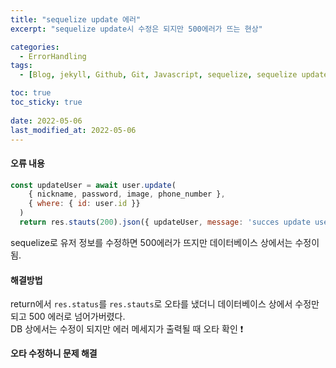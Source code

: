 ```yaml
---
title: "sequelize update 에러"
excerpt: "sequelize update시 수정은 되지만 500에러가 뜨는 현상"

categories:
  - ErrorHandling
tags:
  - [Blog, jekyll, Github, Git, Javascript, sequelize, sequelize update, sequelize 실행 오류, ErrorHandling]

toc: true
toc_sticky: true
 
date: 2022-05-06
last_modified_at: 2022-05-06
---
```

#### 오류 내용
```javascript
const updateUser = await user.update(
    { nickname, password, image, phone_number },
    { where: { id: user.id }}
  )
  return res.stauts(200).json({ updateUser, message: 'succes update user info' })
```
sequelize로 유저 정보를 수정하면 500에러가 뜨지만 데이터베이스 상에서는 수정이 됨.

#### 해결방법
return에서 `res.status`를 `res.stauts`로 오타를 냈더니 데이터베이스 상에서 수정만 되고 500 에러로 넘어가버렸다.<br>
DB 상에서는 수정이 되지만 에러 메세지가 출력될 때 오타 확인 :exclamation:

**오타 수정하니 문제 해결**
